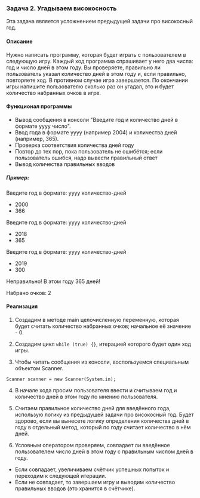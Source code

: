### Задача 2. Угадываем високосность
Эта задача является усложнением предыдущей задачи про високосный год. 

#### Описание
Нужно написать программу, которая будет играть с пользователем в следующую игру. Каждый ход программа спрашивает у него два числа: год и число дней в этом году. Вы проверяете, правильно ли пользователь указал количество дней в этом году и, если правильно, повторяете ход. В противном случае игра завершается. По окончании игры напишите пользователю сколько раз он угадал, это и будет количество набранных очков в игре.

#### Функционал программы

* Вывод сообщения в консоли "Введите год и количество дней в формате yyyy число".
* Ввод года в формате yyyy (например 2004) и количества дней (например, 365).
* Проверка соответствия количества дней году
* Повтор до тех пор, пока пользователь не ошибётся; если пользователь ошибся, надо вывести правильный ответ
* Вывод количества правильных вводов

##### Пример:

Введите год в формате: yyyy количество-дней
* 2000
* 366


Введите год в формате: yyyy количество-дней
* 2018
* 365


Введите год в формате: yyyy количество-дней
* 2019
* 300

Неправильно! В этом году 365 дней!

Набрано очков: 2

#### Реализация

1. Создадим в методе main целочисленную переменную, которая будет считать количество набранных очков; начальное её значение - 0.

2. Создадим цикл ````while (true) {}````, итерацией которого будет один ход игры.

3. Чтобы читать сообщения из консоли, воспользуемся специальным объектом Scanner.
````
Scanner scanner = new Scanner(System.in);
````

4. В начале хода просим пользователя ввести и считываем год и количество дней в этом году по мнению пользователя.

5. Считаем правильное количество дней для введённого года, использую логику из предыдущей задачи про високосный год. Будет здорово, если вы вынесете логику определения количества дней в году в отдельный метод, который по году считает количество в нём дней.

6. Условным оператором проверяем, совпадает ли введённое пользователем число дней в этом году с правильным числом дней в году. 

* Если совпадает, увеличиваем счётчик успешных попыток и переходим к следующей итерации. 
* Если не совпадает, то завершаем игру и выводим количество правильных вводов (это хранится в счётчике).

